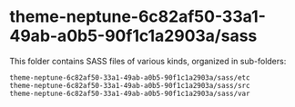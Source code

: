 # theme-neptune-6c82af50-33a1-49ab-a0b5-90f1c1a2903a/sass

This folder contains SASS files of various kinds, organized in sub-folders:

    theme-neptune-6c82af50-33a1-49ab-a0b5-90f1c1a2903a/sass/etc
    theme-neptune-6c82af50-33a1-49ab-a0b5-90f1c1a2903a/sass/src
    theme-neptune-6c82af50-33a1-49ab-a0b5-90f1c1a2903a/sass/var
